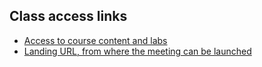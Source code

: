 ## Class access links
- [Access to course content and labs](https://us-east-1.student.classrooms.aws.training/class/ilt%23o4he9ezPJTHpERV5vSb39E)
- [Landing URL, from where the meeting can be launched](https://classrooms.aws.training)
